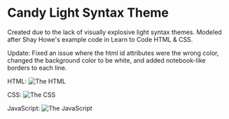 # Candy Light Syntax Theme

Created due to the lack of visually explosive light syntax themes. Modeled after Shay Howe's example code in Learn to Code HTML & CSS.

Update: Fixed an issue where the html id attributes were the wrong color, changed the background color to be white, and added notebook-like borders to each line.

HTML:
![The HTML](https://github.com/Miki387/note-light-syntax/blob/master/img/html.png)

CSS:
![The CSS](https://github.com/Miki387/note-light-syntax/blob/master/img/css.png)

JavaScript:
![The JavaScript](https://github.com/Miki387/note-light-syntax/blob/master/img/javascript.png)
